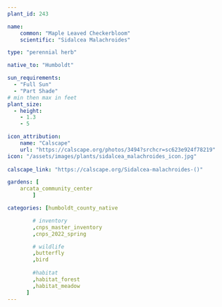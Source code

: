 ```yaml
---
plant_id: 243 

name: 
    common: "Maple Leaved Checkerbloom" 
    scientific: "Sidalcea Malachroides" 

type: "perennial herb"

native_to: "Humboldt"

sun_requirements:
  - "Full Sun"
  - "Part Shade"
# min then max in feet
plant_size:
  - height: 
    - 1.3 
    - 5

icon_attribution: 
    name: "Calscape"
    url: "https://calscape.org/photos/3494?srchcr=sc623e924f78219"
icon: "/assets/images/plants/sidalcea_malachroides_icon.jpg"
 
calscape_link: "https://calscape.org/Sidalcea-malachroides-()"

gardens: [
    arcata_community_center
        ]

categories: [humboldt_county_native

        # inventory
        ,cnps_master_inventory
        ,cnps_2022_spring

        # wildlife
        ,butterfly
        ,bird
        
        #habitat
        ,habitat_forest
        ,habitat_meadow
      ]
---
```








